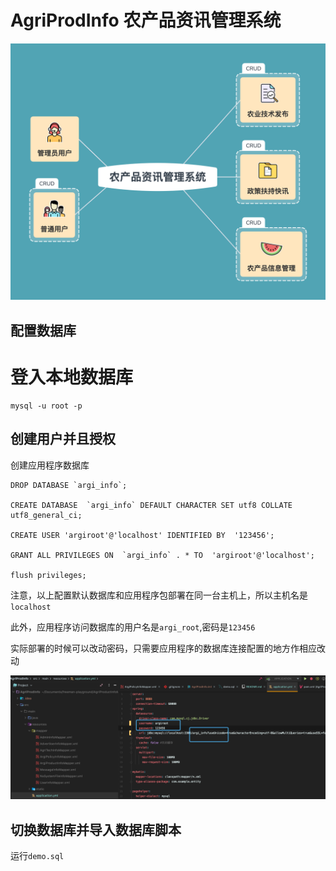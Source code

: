 
# AgriProdInfo 农产品资讯管理系统

![系统模块总览](农产品资讯管理系统.png)

## 配置数据库

# 登入本地数据库

    mysql -u root -p
    
## 创建用户并且授权

创建应用程序数据库

    DROP DATABASE `argi_info`;
    
    CREATE DATABASE  `argi_info` DEFAULT CHARACTER SET utf8 COLLATE utf8_general_ci;
    
    CREATE USER 'argiroot'@'localhost' IDENTIFIED BY  '123456';
    
    GRANT ALL PRIVILEGES ON  `argi_info` . * TO  'argiroot'@'localhost';
    
    flush privileges;
    
 注意，以上配置默认数据库和应用程序包部署在同一台主机上，所以主机名是`localhost`
 
 此外，应用程序访问数据库的用户名是`argi_root`,密码是`123456`
 
 实际部署的时候可以改动密码，只需要应用程序的数据库连接配置的地方作相应改动
 
 ![应用程序数据库配置连接](./WechatIMG325.png)
 
 ## 切换数据库并导入数据库脚本
    
 运行`demo.sql`
 
 

